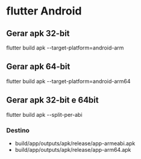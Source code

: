 # flutter Android

## Gerar apk 32-bit
flutter build apk --target-platform=android-arm

## Gerar apk 64-bit
flutter build apk --target-platform=android-arm64

## Gerar apk 32-bit e 64bit
flutter build apk --split-per-abi

### Destino
- build/app/outputs/apk/release/app-armeabi.apk
- build/app/outputs/apk/release/app-arm64.apk